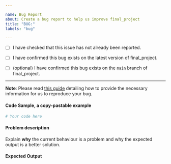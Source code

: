 ```yaml
---

name: Bug Report
about: Create a bug report to help us improve final_project
title: "BUG:"
labels: "bug"

---
```


- [ ] I have checked that this issue has not already been reported.

- [ ] I have confirmed this bug exists on the latest version of final_project.

- [ ] (optional) I have confirmed this bug exists on the `main` branch of final_project.

---

**Note**: Please read [this
guide](https://matthewrocklin.com/blog/work/2018/02/28/minimal-bug-reports) detailing
how to provide the necessary information for us to reproduce your bug.

#### Code Sample, a copy-pastable example

```python
# Your code here
```

#### Problem description

Explain **why** the current behaviour is a problem and why the expected output is a
better solution.

#### Expected Output
